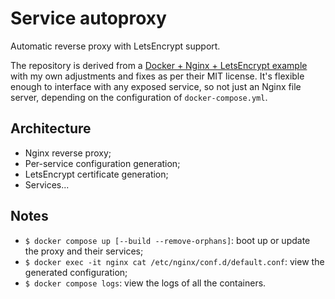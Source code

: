 
# Service autoproxy

Automatic reverse proxy with LetsEncrypt support.

The repository is derived from a [Docker + Nginx + LetsEncrypt example](https://github.com/fatk/docker-letsencrypt-nginx-proxy-companion-examples)
with my own adjustments and fixes as per their MIT license. It's flexible enough to interface with
any exposed service, so not just an Nginx file server, depending on the configuration of
`docker-compose.yml`.

## Architecture

* Nginx reverse proxy;
* Per-service configuration generation;
* LetsEncrypt certificate generation;
* Services...

## Notes

* `$ docker compose up [--build --remove-orphans]`: boot up or update the proxy and their services;
* `$ docker exec -it nginx cat /etc/nginx/conf.d/default.conf`: view the generated configuration;
* `$ docker compose logs`: view the logs of all the containers.
